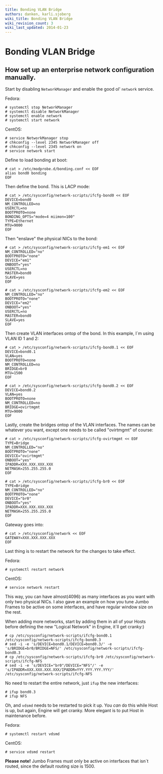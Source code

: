 ```yaml
---
title: Bonding VLAN Bridge
authors: danken, karli.sjoberg
wiki_title: Bonding VLAN Bridge
wiki_revision_count: 3
wiki_last_updated: 2014-01-23
---
```


# Bonding VLAN Bridge

## How set up an enterprise network configuration manually.

Start by disabling `NetworkManager` and enable the good ol' `network` service.

Fedora:

    # systemctl stop NetworkManager
    # systemctl disable NetworkManager
    # systemctl enable network
    # systemctl start network

CentOS:

    # service NetworkManager stop
    # chkconfig --level 2345 NetworkManager off
    # chkconfig --level 2345 network on
    # service network start

 Define to load bonding at boot:

    # cat > /etc/modprobe.d/bonding.conf << EOF
    alias bond0 bonding
    EOF

 Then define the bond. This is LACP mode:

    # cat > /etc/sysconfig/network-scripts/ifcfg-bond0 << EOF
    DEVICE=bond0
    NM_CONTROLLED=no
    USERCTL=no
    BOOTPROTO=none
    BONDING_OPTS="mode=4 miimon=100"
    TYPE=Ethernet
    MTU=9000
    EOF

 Then "enslave" the physical NICs to the bond:

    # cat > /etc/sysconfig/network-scripts/ifcfg-em1 << EOF
    NM_CONTROLLED="no"
    BOOTPROTO="none"
    DEVICE="em1"
    ONBOOT="yes"
    USERCTL=no
    MASTER=bond0
    SLAVE=yes
    EOF

    # cat > /etc/sysconfig/network-scripts/ifcfg-em2 << EOF
    NM_CONTROLLED="no"
    BOOTPROTO="none"
    DEVICE="em2"
    ONBOOT="yes"
    USERCTL=no
    MASTER=bond0
    SLAVE=yes
    EOF

 Then create VLAN interfaces ontop of the bond. In this example, I´m using VLAN ID 1 and 2:

    # cat > /etc/sysconfig/network-scripts/ifcfg-bond0.1 << EOF
    DEVICE=bond0.1
    VLAN=yes
    BOOTPROTO=none
    NM_CONTROLLED=no
    BRIDGE=br0
    MTU=1500
    EOF

    # cat > /etc/sysconfig/network-scripts/ifcfg-bond0.2 << EOF
    DEVICE=bond0.2
    VLAN=yes
    BOOTPROTO=none
    NM_CONTROLLED=no
    BRIDGE=ovirtmgmt
    MTU=9000
    EOF

 Lastly, create the bridges ontop of the VLAN interfaces. The names can be whatever you want, except one needs to be called "ovirtmgmt" of course:

    # cat > /etc/sysconfig/network-scripts/ifcfg-ovirtmgmt << EOF
    TYPE=Bridge
    NM_CONTROLLED="no"
    BOOTPROTO="none"
    DEVICE="ovirtmgmt"
    ONBOOT="yes"
    IPADDR=XXX.XXX.XXX.XXX
    NETMASK=255.255.255.0
    EOF

    # cat > /etc/sysconfig/network-scripts/ifcfg-br0 << EOF
    TYPE=Bridge
    NM_CONTROLLED="no"
    BOOTPROTO="none"
    DEVICE="br0"
    ONBOOT="yes"
    IPADDR=XXX.XXX.XXX.XXX
    NETMASK=255.255.255.0
    EOF

 Gateway goes into:

    # cat > /etc/sysconfig/network << EOF
    GATEWAY=XXX.XXX.XXX.XXX
    EOF

 Last thing is to restart the network for the changes to take effect.

Fedora:

    # systemctl restart network

CentOS:

    # service network restart

 This way, you can have almost(4096) as many interfaces as you want with only two physical NICs. I also gave an example on how you tune Jumbo Frames to be active on some interfaces, and have regular window size on the rest.

When adding more networks, start by adding them in all of your Hosts before defining the new "Logical Network" in Engine, it´ll get cranky:)

    # cp /etc/sysconfig/network-scripts/ifcfg-bond0.1 /etc/sysconfig/network-scripts/ifcfg-bond0.3
    # sed -i -e 's/DEVICE=bond0.1/DEVICE=bond0.3/' -e 's/BRIDGE=br0/BRIDGE=NFS/' /etc/sysconfig/network-scripts/ifcfg-bond0.3
    # cp /etc/sysconfig/network-scripts/ifcfg-br0 /etc/sysconfig/network-scripts/ifcfg-NFS
    # sed -i -e 's/DEVICE="br0"/DEVICE="NFS"/' -e 's/IPADDR=XXX.XXX.XXX.XXX/IPADDR=YYY.YYY.YYY.YYY/' /etc/sysconfig/network-scripts/ifcfg-NFS

 No need to restart the entire network, just `ifup` the new interfaces:

    # ifup bond0.3
    # ifup NFS

 Oh, and `vdsmd` needs to be restarted to pick it up. You *can* do this while Host is up, but again, Engine will get cranky. More elegant is to put Host in maintenance before.

Fedora:

    # systemctl restart vdsmd

CentOS:

    # service vdsmd restart

 **Please note!** Jumbo Frames must only be active on interfaces that isn´t routed, since the default routing size is 1500.
